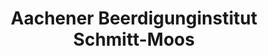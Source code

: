 ---
title: "Aachener Beerdigunginstitut Schmitt-Moos"
url: /aachen/aachener-beerdigunginstitut-schmitt-moos/
shop: Bestattungen
---